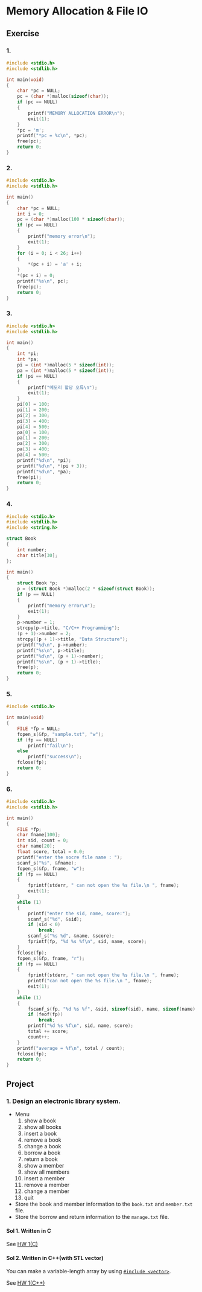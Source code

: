 # Memory Allocation & File IO

## Exercise

### 1.

```c
#include <stdio.h>
#include <stdlib.h>

int main(void)
{
    char *pc = NULL;
    pc = (char *)malloc(sizeof(char));
    if (pc == NULL)
    {
        printf("MEMORY ALLOCATION ERROR\n");
        exit(1);
    }
    *pc = 'm';
    printf("*pc = %c\n", *pc);
    free(pc);
    return 0;
}

```

### 2.

```c
#include <stdio.h>
#include <stdlib.h>

int main()
{
    char *pc = NULL;
    int i = 0;
    pc = (char *)malloc(100 * sizeof(char));
    if (pc == NULL)
    {
        printf("memory error\n");
        exit(1);
    }
    for (i = 0; i < 26; i++)
    {
        *(pc + i) = 'a' + i;
    }
    *(pc + i) = 0;
    printf("%s\n", pc);
    free(pc);
    return 0;
}
```

### 3.

```c
#include <stdio.h>
#include <stdlib.h>

int main()
{
    int *pi;
    int *pa;
    pi = (int *)malloc(5 * sizeof(int));
    pa = (int *)malloc(5 * sizeof(int));
    if (pi == NULL)
    {
        printf("메모리 할당 오류\n");
        exit(1);
    }
    pi[0] = 100;
    pi[1] = 200;
    pi[2] = 300;
    pi[3] = 400;
    pi[4] = 500;
    pa[0] = 100;
    pa[1] = 200;
    pa[2] = 300;
    pa[3] = 400;
    pa[4] = 500;
    printf("%d\n", *pi);
    printf("%d\n", *(pi + 3));
    printf("%d\n", *pa);
    free(pi);
    return 0;
}
```

### 4.

```c
#include <stdio.h>
#include <stdlib.h>
#include <string.h>

struct Book
{
    int number;
    char title[30];
};

int main()
{
    struct Book *p;
    p = (struct Book *)malloc(2 * sizeof(struct Book));
    if (p == NULL)
    {
        printf("memory error\n");
        exit(1);
    }
    p->number = 1;
    strcpy(p->title, "C/C++ Programming");
    (p + 1)->number = 2;
    strcpy((p + 1)->title, "Data Structure");
    printf("%d\n", p->number);
    printf("%s\n", p->title);
    printf("%d\n", (p + 1)->number);
    printf("%s\n", (p + 1)->title);
    free(p);
    return 0;
}
```

### 5.

```c
#include <stdio.h>

int main(void)
{
    FILE *fp = NULL;
    fopen_s(&fp, "sample.txt", "w");
    if (fp == NULL)
        printf("fail\n");
    else
        printf("success\n");
    fclose(fp);
    return 0;
}
```

### 6.

```c
#include <stdio.h>
#include <stdlib.h>

int main()
{
    FILE *fp;
    char fname[100];
    int sid, count = 0;
    char name[20];
    float score, total = 0.0;
    printf("enter the socre file name : ");
    scanf_s("%s", &fname);
    fopen_s(&fp, fname, "w");
    if (fp == NULL)
    {
        fprintf(stderr, " can not open the %s file.\n ", fname);
        exit(1);
    }
    while (1)
    {
        printf("enter the sid, name, score:");
        scanf_s("%d", &sid);
        if (sid < 0)
            break;
        scanf_s("%s %d", &name, &score);
        fprintf(fp, "%d %s %f\n", sid, name, score);
    }
    fclose(fp);
    fopen_s(&fp, fname, "r");
    if (fp == NULL)
    {
        fprintf(stderr, " can not open the %s file.\n ", fname);
        printf("can not open the %s file.\n ", fname);
        exit(1);
    }
    while (1)
    {
        fscanf_s(fp, "%d %s %f", &sid, sizeof(sid), name, sizeof(name), &score, sizeof(score));
        if (feof(fp))
            break;
        printf("%d %s %f\n", sid, name, score);
        total += score;
        count++;
    }
    printf("average = %f\n", total / count);
    fclose(fp);
    return 0;
}
```

## Project

### 1. Design an electronic library system.

- Menu
  1. show a book
  2. show all books
  3. insert a book
  4. remove a book
  5. change a book
  6. borrow a book
  7. return a book
  8. show a member
  9. show all members
  10. insert a member
  11. remove a member
  12. change a member
  13. quit
- Store the book and member information to the `book.txt` and `member.txt` file.
- Store the borrow and return information to the `manage.txt` file.

#### Sol 1. Written in C

See [HW 1(C)](./hw01/main.c)

#### Sol 2. Written in C++(with STL vector)

You can make a variable-length array by using [`#include <vector>`](http://www.cplusplus.com/reference/vector/vector/).

See [HW 1(C++)](./hw01/main.cpp)
